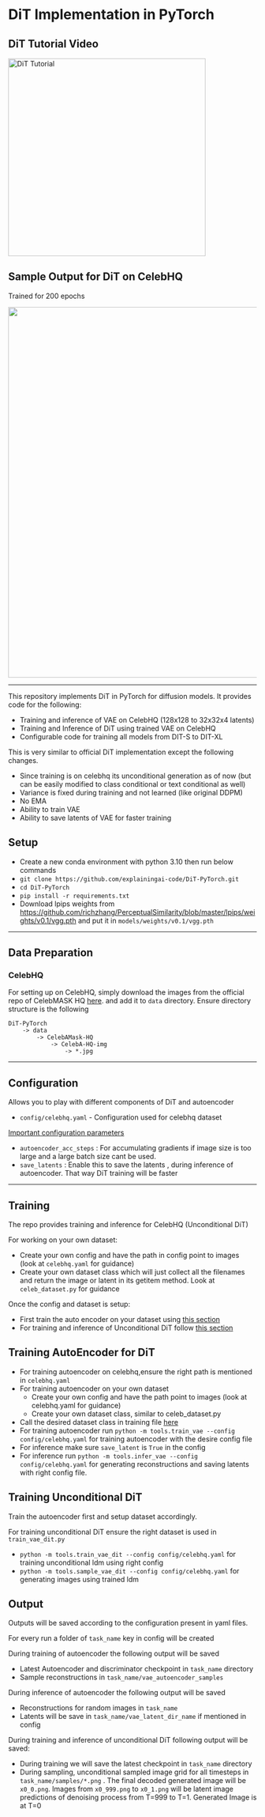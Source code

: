 DiT Implementation in PyTorch
========

## DiT Tutorial Video
<img alt="DiT Tutorial" src="https://github.com/user-attachments/assets/2b0deffa-0181-4676-b79f-fec9b12d8326"
   width="400">

## Sample Output for DiT on CelebHQ
Trained for 200 epochs

<img src="https://github.com/user-attachments/assets/3fea7f05-3834-4a60-bab4-d4d10b1777e8" width="750">

___  

This repository implements DiT in PyTorch for diffusion models. It provides code for the following:
* Training and inference of VAE on CelebHQ (128x128 to 32x32x4 latents)
* Training and Inference of DiT using trained VAE on CelebHQ
* Configurable code for training all models from DIT-S to DIT-XL

This is very similar to official DiT implementation except the following changes.
* Since training is on celebhq its unconditional generation as of now (but can be easily modified to class conditional or text conditional as well)
* Variance is fixed during training and not learned (like original DDPM)
* No EMA 
* Ability to train VAE
* Ability to save latents of VAE for faster training


## Setup
* Create a new conda environment with python 3.10 then run below commands
* ```git clone https://github.com/explainingai-code/DiT-PyTorch.git```
* ```cd DiT-PyTorch```
* ```pip install -r requirements.txt```
* Download lpips weights from https://github.com/richzhang/PerceptualSimilarity/blob/master/lpips/weights/v0.1/vgg.pth and put it in `models/weights/v0.1/vgg.pth`
___  

## Data Preparation

### CelebHQ 
For setting up on CelebHQ, simply download the images from the official repo of CelebMASK HQ [here](https://github.com/switchablenorms/CelebAMask-HQ?tab=readme-ov-file).
and add it to `data` directory.
Ensure directory structure is the following
```
DiT-PyTorch
    -> data
        -> CelebAMask-HQ
            -> CelebA-HQ-img
                -> *.jpg

```
---
## Configuration
 Allows you to play with different components of DiT and autoencoder
* ```config/celebhq.yaml``` - Configuration used for celebhq dataset

<ins>Important configuration parameters</ins>

* `autoencoder_acc_steps` : For accumulating gradients if image size is too large and a large batch size cant be used.
* `save_latents` : Enable this to save the latents , during inference of autoencoder. That way DiT training will be faster

___  
## Training
The repo provides training and inference for CelebHQ (Unconditional DiT) 

For working on your own dataset:
* Create your own config and have the path in config point to images (look at `celebhq.yaml` for guidance)
* Create your own dataset class which will just collect all the filenames and return the image or latent in its getitem method. Look at `celeb_dataset.py` for guidance 

Once the config and dataset is setup:
* First train the auto encoder on your dataset using [this section](#training-autoencoder-for-dit)
* For training and inference of Unconditional DiT follow [this section](#training-unconditional-dit)

## Training AutoEncoder for DiT
* For training autoencoder on celebhq,ensure the right path is mentioned in `celebhq.yaml`
* For training autoencoder on your own dataset 
  * Create your own config and have the path point to images (look at celebhq.yaml for guidance)
  * Create your own dataset class, similar to celeb_dataset.py
* Call the desired dataset class in training file [here](https://github.com/explainingai-code/DiT-PyTorch/blob/main/tools/train_vae.py#L49)
* For training autoencoder run ```python -m tools.train_vae --config config/celebhq.yaml``` for training autoencoder with the desire config file
* For inference make sure `save_latent` is `True` in the config
* For inference run ```python -m tools.infer_vae --config config/celebhq.yaml``` for generating reconstructions and saving latents with right config file.

## Training Unconditional DiT
Train the autoencoder first and setup dataset accordingly.

For training unconditional DiT ensure the right dataset is used in `train_vae_dit.py`
* ```python -m tools.train_vae_dit --config config/celebhq.yaml``` for training unconditional ldm using right config
* ```python -m tools.sample_vae_dit --config config/celebhq.yaml``` for generating images using trained ldm


## Output 
Outputs will be saved according to the configuration present in yaml files.

For every run a folder of ```task_name``` key in config will be created

During training of autoencoder the following output will be saved 
* Latest Autoencoder and discriminator checkpoint in ```task_name``` directory
* Sample reconstructions in ```task_name/vae_autoencoder_samples```

During inference of autoencoder the following output will be saved
* Reconstructions for random images in  ```task_name```
* Latents will be save in ```task_name/vae_latent_dir_name``` if mentioned in config

During training and inference of unconditional DiT following output will be saved:
* During training we will save the latest checkpoint in ```task_name``` directory
* During sampling, unconditional sampled image grid for all timesteps in ```task_name/samples/*.png``` . The final decoded generated image will be `x0_0.png`. Images from `x0_999.png` to `x0_1.png` will be latent image predictions of denoising process from T=999 to T=1. Generated Image is at T=0




